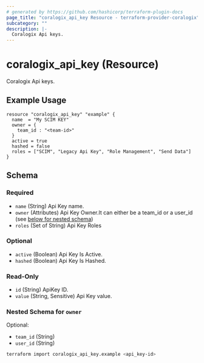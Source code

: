 ```yaml
---
# generated by https://github.com/hashicorp/terraform-plugin-docs
page_title: "coralogix_api_key Resource - terraform-provider-coralogix"
subcategory: ""
description: |-
  Coralogix Api keys.
---
```


# coralogix_api_key (Resource)

Coralogix Api keys.

## Example Usage

```hcl
resource "coralogix_api_key" "example" {
  name  = "My SCIM KEY"
  owner = {
    team_id : "<team-id>"
  }
  active = true
  hashed = false
  roles = ["SCIM", "Legacy Api Key", "Role Management", "Send Data"]
}
```

<!-- schema generated by tfplugindocs -->
## Schema

### Required

- `name` (String) Api Key name.
- `owner` (Attributes) Api Key Owner.It can either be a team_id or a user_id (see [below for nested schema](#nestedatt--owner))
- `roles` (Set of String) Api Key Roles

### Optional

- `active` (Boolean) Api Key Is Active.
- `hashed` (Boolean) Api Key Is Hashed.

### Read-Only

- `id` (String) ApiKey ID.
- `value` (String, Sensitive) Api Key value.

<a id="nestedatt--owner"></a>
### Nested Schema for `owner`

Optional:

- `team_id` (String)
- `user_id` (String)

```sh
terraform import coralogix_api_key.example <api_key-id>
```